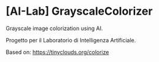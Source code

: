 # [AI-Lab] GrayscaleColorizer
Grayscale image colorization using AI.

Progetto per il Laboratorio di Intelligenza Artificiale.

Based on: https://tinyclouds.org/colorize